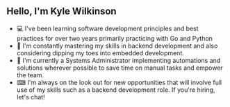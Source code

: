 ## Hello, I'm Kyle Wilkinson

- 💻 I've been learning software development principles and best practices for over two years primarily practicing with Go and Python
- 🎇 I'm constantly mastering my skills in backend development and also considering dipping my toes into embedded development.
- 🔦 I'm currently a Systems Administrator implementing automations and solutions wherever possible to save time on manual tasks and empower the team.
- ⌨ I'm always on the look out for new opportunities that will involve full use of my skills such as a backend development role. If you're hiring, let's chat!
